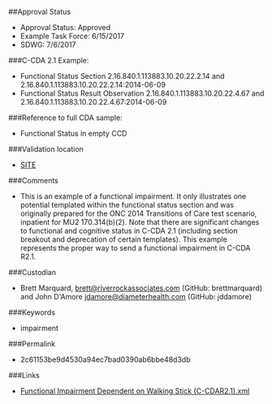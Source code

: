 ##Approval Status 

* Approval Status: Approved
* Example Task Force: 6/15/2017
* SDWG: 7/6/2017

###C-CDA 2.1 Example: 

* Functional Status Section 2.16.840.1.113883.10.20.22.2.14 and 2.16.840.1.113883.10.20.22.2.14:2014-06-09
* Functional Status Result Observation 2.16.840.1.113883.10.20.22.4.67 and 2.16.840.1.113883.10.20.22.4.67:2014-06-09

###Reference to full CDA sample:

* Functional Status in empty CCD

###Validation location

* [SITE](https://sitenv.org/c-cda-validator)


###Comments

* This is an example of a functional impairment. It only illustrates one potential templated within the functional status section and was originally prepared for the ONC 2014 Transitions of Care test scenario, inpatient for MU2 170.314(b)(2). Note that there are significant changes to functional and cognitive status in C-CDA 2.1 (including section breakout and deprecation of certain templates). This example represents the proper way to send a functional impairment in C-CDA R2.1. 

###Custodian

* Brett Marquard, brett@riverrockassociates.com (GitHub: brettmarquard) and John D'Amore jdamore@diameterhealth.com (GitHub: jddamore)

###Keywords

* impairment





###Permalink 

* 2c61153be9d4530a94ec7bad0390ab6bbe48d3db


###Links 

* [Functional Impairment Dependent on Walking Stick (C-CDAR2.1).xml](https://github.com/HL7/C-CDA-Examples/tree/master/Functional%20Status/Functional%20Impairment/Functional%20Impairment%20Dependent%20on%20Walking%20Stick%20%28C-CDAR2.1%29.xml)
